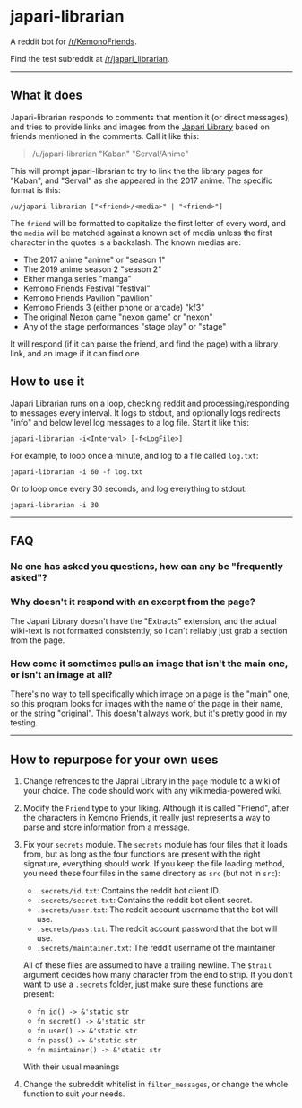 # japari-librarian
A reddit bot for [/r/KemonoFriends](https://www.reddit.com/r/KemonoFriends).

Find the test subreddit at [/r/japari_librarian](https://www.reddit.com/r/japari_librarian).

---

## What it does

Japari-librarian responds to comments that mention it (or direct messages), and tries to provide
links and images from the [Japari Library](https://en.wikipedia.org/wiki/Rascal_the_Raccoon)
based on friends mentioned in the comments. Call it like this:

> /u/japari-librarian "Kaban" "Serval/Anime"

This will prompt japari-librarian to try to link the the library pages for "Kaban", and "Serval" as
she appeared in the 2017 anime. The specific format is this:

    /u/japari-librarian ["<friend>/<media>" | "<friend>"]

The `friend` will be formatted to capitalize the first letter of every word, and the `media`
will be matched against a known set of media unless the first character in the quotes is a
backslash. The known medias are:

- The 2017 anime "anime" or "season 1"
- The 2019 anime season 2 "season 2"
- Either manga series "manga"
- Kemono Friends Festival "festival"
- Kemono Friends Pavilion "pavilion"
- Kemono Friends 3 (either phone or arcade) "kf3"
- The original Nexon game "nexon game" or "nexon"
- Any of the stage performances "stage play" or "stage"

It will respond (if it can parse the friend, and find the page) with a library link, and an
image if it can find one.

## How to use it

Japari Librarian runs on a loop, checking reddit and processing/responding to messages every
interval. It logs to stdout, and optionally logs redirects "info" and below level log messages
to a log file. Start it like this:

    japari-librarian -i<Interval> [-f<LogFile>]

For example, to loop once a minute, and log to a file called `log.txt`:

    japari-librarian -i 60 -f log.txt

Or to loop once every 30 seconds, and log everything to stdout:

    japari-librarian -i 30

---

## FAQ

### No one has asked you questions, how can any be "frequently asked"?

### Why doesn't it respond with an excerpt from the page?

The Japari Library doesn't have the "Extracts" extension, and the actual wiki-text is not
formatted consistently, so I can't reliably just grab a section from the page.

### How come it sometimes pulls an image that isn't the main one, or isn't an image at all?

There's no way to tell specifically which image on a page is the "main" one, so this program
looks for images with the name of the page in their name, or the string "original". This
doesn't always work, but it's pretty good in my testing.

---

## How to repurpose for your own uses

1. Change refrences to the Japrai Library in the `page` module to a wiki
    of your choice. The code should work with any wikimedia-powered wiki.

2. Modify the `Friend` type to your liking. Although it is called "Friend",
    after the characters in Kemono Friends, it really just represents a way to parse
    and store information from a message.

3. Fix your `secrets` module. The `secrets` module has four files that it loads
    from, but as long as the four functions are present with the right signature,
    everything should work. If you keep the file loading method, you need these four
    files in the same directory as `src` (but not in `src`):

    - `.secrets/id.txt`: Contains the reddit bot client ID.
    - `.secrets/secret.txt`: Contains the reddit bot client secret.
    - `.secrets/user.txt`: The reddit account username that the bot will use.
    - `.secrets/pass.txt`: The reddit account password that the bot will use.
    - `.secrets/maintainer.txt`: The reddit username of the maintainer

    All of these files are assumed to have a trailing newline. The `$trail` argument
    decides how many character from the end to strip. If you don't want to use a
    `.secrets` folder, just make sure these functions are present:

    - `fn id() -> &'static str`
    - `fn secret() -> &'static str`
    - `fn user() -> &'static str`
    - `fn pass() -> &'static str`
    - `fn maintainer() -> &'static str`

    With their usual meanings

4. Change the subreddit whitelist in `filter_messages`, or change the whole function to suit
    your needs.
